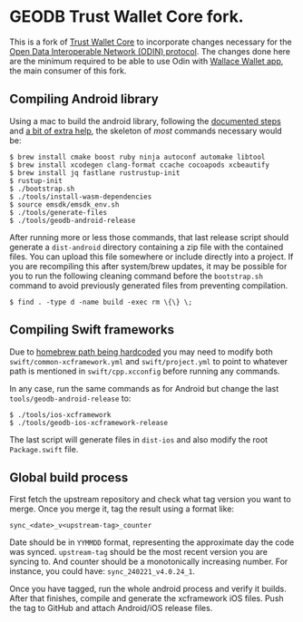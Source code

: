 # GEODB Trust Wallet Core fork.

This is a fork of [Trust Wallet
Core](https://github.com/trustwallet/wallet-core) to incorporate changes
necessary for the [Open Data Interoperable Network (ODIN)
protocol](https://odinprotocol.io/). The changes done here are the minimum
required to be able to use Odin with [Wallace Wallet
app](https://wallacewallet.io/), the main consumer of this fork.


## Compiling Android library

Using a mac to build the android library, following the [documented
steps](https://developer.trustwallet.com/developer/wallet-core/developing-the-library/building)
and [a bit of extra
help](https://github.com/trustwallet/wallet-core/discussions/3692), the
skeleton of *most* commands necessary would be:

```
$ brew install cmake boost ruby ninja autoconf automake libtool 
$ brew install xcodegen clang-format ccache cocoapods xcbeautify
$ brew install jq fastlane rustrustup-init
$ rustup-init
$ ./bootstrap.sh
$ ./tools/install-wasm-dependencies
$ source emsdk/emsdk_env.sh
$ ./tools/generate-files
$ ./tools/geodb-android-release
```

After running more or less those commands, that last release script should
generate a `dist-android` directory containing a zip file with the contained
files. You can upload this file somewhere or include directly into a project.
If you are recompiling this after system/brew updates, it may be possible for
you to run the following cleaning command before the `bootstrap.sh` command to
avoid previously generated files from preventing compilation.

```
$ find . -type d -name build -exec rm \{\} \;
```


## Compiling Swift frameworks

Due to [homebrew path being
hardcoded](https://github.com/trustwallet/wallet-core/issues/3695) you may need
to modify both `swift/common-xcframework.yml` and `swift/project.yml` to point
to whatever path is mentioned in `swift/cpp.xcconfig` before running any
commands.

In any case, run the same commands as for Android but change the last
`tools/geodb-android-release` to:

```
$ ./tools/ios-xcframework
$ ./tools/geodb-ios-xcframework-release
```

The last script will generate files in `dist-ios` and also modify the root
`Package.swift` file.

## Global build process

First fetch the upstream repository and check what tag version you want to
merge. Once you merge it, tag the result using a format like:

    sync_<date>_v<upstream-tag>_counter

Date should be in `YYMMDD` format, representing the approximate day the code
was synced. `upstream-tag` should be the most recent version you are syncing
to. And counter should be a monotonically increasing number. For instance, you
could have: `sync_240221_v4.0.24_1`.

Once you have tagged, run the whole android process and verify it builds. After
that finishes, compile and generate the xcframework iOS files. Push the tag to
GitHub and attach Android/iOS release files.
